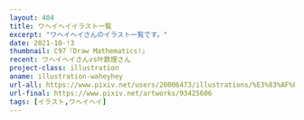 ```yaml
---
layout: 404
title: ワヘイヘイイラスト一覧
excerpt: "ワヘイヘイさんのイラスト一覧です。"
date: 2021-10-!3
thumbnail: C97『Draw Mathematics!』
recent: ワヘイヘイさんvs叶数理さん
project-class: illustration
aname: illustration-waheyhey
url-all: https://www.pixiv.net/users/20006473/illustrations/%E3%83%AF%E3%83%98%E3%82%A4%E3%83%98%E3%82%A4
url-final: https://www.pixiv.net/artworks/93425606
tags: [イラスト,ワヘイヘイ]
---
```

